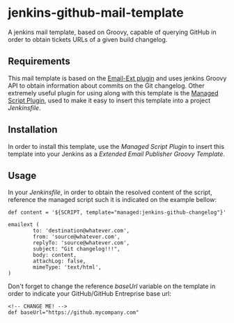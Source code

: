 # jenkins-github-mail-template

A jenkins mail template, based on Groovy, capable of querying GitHub in order to obtain tickets URLs of a given build changelog.

## Requirements

This mail template is based on the [Email-Ext plugin](https://wiki.jenkins-ci.org/display/JENKINS/Email-ext+plugin) and uses jenkins Groovy API to obtain information about commits on the Git changelog. Other extremely useful plugin for using along with this template is the [Managed Script Plugin](https://wiki.jenkins-ci.org/display/JENKINS/Managed+Script+Plugin), used to make it easy to insert this template into a project _Jenkinsfile_.

## Installation

In order to install this template, use the *Managed Script Plugin* to insert this template into your Jenkins as a *Extended Email Publisher Groovy Template*.

## Usage

In your _Jenkinsfile_, in order to obtain the resolved content of the script, reference the managed script such it is indicated on the example bellow:

```
def content = '${SCRIPT, template="managed:jenkins-github-changelog"}'

emailext (
        to: 'destination@whatever.com',
        from: 'source@whatever.com',
        replyTo: 'source@whatever.com',
        subject: "Git changelog!!!",
        body: content,
        attachLog: false,
        mimeType: 'text/html',
)
```

Don't forget to change the reference _baseUrl_ variable on the template in order to indicate your GitHub/GitHub Entreprise base url:

```
<!-- CHANGE ME! -->
def baseUrl="https://github.mycompany.com"
```
